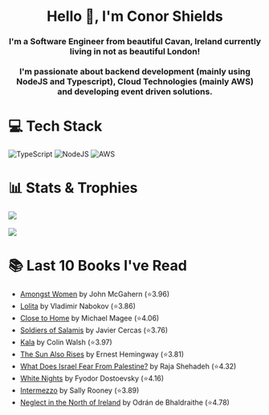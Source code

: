 <h1 align="center">Hello 👋, I'm Conor Shields</h1>  
<h3 align="center">I'm a Software Engineer from beautiful Cavan, Ireland currently living in not as beautiful London! <br /> <br /> I'm passionate about backend development (mainly using NodeJS and Typescript), Cloud Technologies (mainly AWS) and developing event driven solutions.</h3>  
  
# 💻 Tech Stack
![TypeScript](https://img.shields.io/badge/typescript-%23007ACC.svg?style=for-the-badge&logo=typescript&logoColor=white) 
![NodeJS](https://img.shields.io/badge/node.js-6DA55F?style=for-the-badge&logo=node.js&logoColor=white) 
![AWS](https://img.shields.io/badge/AWS-%23FF9900.svg?style=for-the-badge&logo=amazon-aws&logoColor=white) 

# 📊 Stats & Trophies
![](https://nirzak-streak-stats.vercel.app/?user=cshields236&theme=darcula&hide_border=false)
<br/>
<br/>
![](https://github-profile-trophy.vercel.app/?username=cshields236&theme=dracula&no-frame=false&no-bg=true&margin-w=4)

# 📚 Last 10 Books I've Read 
<!-- GOODREADS-LIST:START -->
- [Amongst Women](https://www.goodreads.com/review/show/6977075883?utm_medium=api&utm_source=rss) by John McGahern (⭐️3.96)
- [Lolita](https://www.goodreads.com/review/show/7263361950?utm_medium=api&utm_source=rss) by Vladimir Nabokov (⭐️3.86)
- [Close to Home](https://www.goodreads.com/review/show/7187404351?utm_medium=api&utm_source=rss) by Michael  Magee (⭐️4.06)
- [Soldiers of Salamis](https://www.goodreads.com/review/show/7144173521?utm_medium=api&utm_source=rss) by Javier Cercas (⭐️3.76)
- [Kala](https://www.goodreads.com/review/show/7054554760?utm_medium=api&utm_source=rss) by Colin Walsh (⭐️3.97)
- [The Sun Also Rises](https://www.goodreads.com/review/show/6967902994?utm_medium=api&utm_source=rss) by Ernest Hemingway (⭐️3.81)
- [What Does Israel Fear From Palestine?](https://www.goodreads.com/review/show/6946903478?utm_medium=api&utm_source=rss) by Raja Shehadeh (⭐️4.32)
- [White Nights](https://www.goodreads.com/review/show/6923983788?utm_medium=api&utm_source=rss) by Fyodor Dostoevsky (⭐️4.16)
- [Intermezzo](https://www.goodreads.com/review/show/6884864200?utm_medium=api&utm_source=rss) by Sally Rooney (⭐️3.89)
- [Neglect in the North of Ireland](https://www.goodreads.com/review/show/6813163810?utm_medium=api&utm_source=rss) by Odrán de Bhaldraithe (⭐️4.78)
<!-- GOODREADS-LIST:END -->
